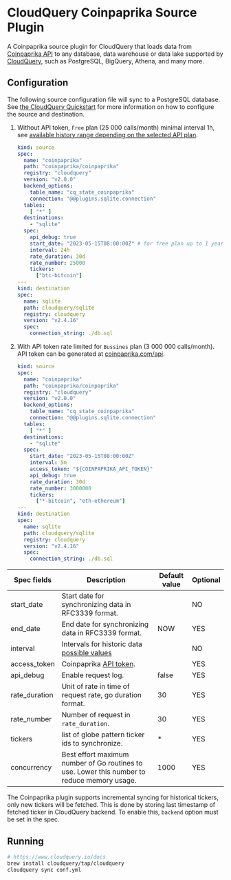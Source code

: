 # CloudQuery Coinpaprika Source Plugin

A Coinpaprika source plugin for CloudQuery that loads data from [Coinpaprika API](https://api.coinpaprika.com) to any database, data warehouse or data lake supported by [CloudQuery](https://www.cloudquery.io/), such as PostgreSQL, BigQuery, Athena, and many more.

## Configuration

The following source configuration file will sync to a PostgreSQL database. See [the CloudQuery Quickstart](https://www.cloudquery.io/docs/quickstart) for more information on how to configure the source and destination.

1. Without API token, `Free` plan (25 000 calls/month) minimal interval 1h, see  [available history range depending on the selected API plan](https://api.coinpaprika.com/#tag/Tickers/operation/getTickersHistoricalById).

     ```yaml copy
     kind: source
     spec:
       name: "coinpaprika"
       path: "coinpaprika/coinpaprika"
       registry: "cloudquery"
       version: "v2.0.0"
       backend_options:
         table_name: "cq_state_coinpaprika"
         connection: "@@plugins.sqlite.connection"
       tables:
         [ "*" ]
       destinations:
         - "sqlite"
       spec:
         api_debug: true
         start_date: "2023-05-15T08:00:00Z" # for free plan up to 1 year ago
         interval: 24h
         rate_duration: 30d
         rate_number: 25000
         tickers:
           ["btc-bitcoin"]
     ---
     kind: destination
     spec:
       name: sqlite
       path: cloudquery/sqlite
       registry: cloudquery
       version: "v2.4.16"
       spec:
         connection_string: ./db.sql    
     ```

2. With API token rate limited for `Bussines` plan (3 000 000 calls/month). API token can be generated at [coinpaprika.com/api](https://coinpaprika.com/api).

    ```yaml copy
    kind: source
    spec:
      name: "coinpaprika"
      path: "coinpaprika/coinpaprika"
      registry: "cloudquery"
      version: "v2.0.0"
      backend_options:
        table_name: "cq_state_coinpaprika"
        connection: "@@plugins.sqlite.connection"
      tables:
        [ "*" ]
      destinations:
        - "sqlite"
      spec: 
        start_date: "2023-05-15T08:00:00Z"
        interval: 5m 
        access_token: "${COINPAPRIKA_API_TOKEN}"
        api_debug: true
        rate_duration: 30d
        rate_number: 3000000
        tickers: 
          ["*-bitcoin", "eth-ethereum"]
    ---
    kind: destination
    spec:
      name: sqlite
      path: cloudquery/sqlite
      registry: cloudquery
      version: "v2.4.16"
      spec:
        connection_string: ./db.sql 
    ```

| Spec fields   | Description                                                                                                                | Default value | Optional |
|---------------|----------------------------------------------------------------------------------------------------------------------------|---------------|----------|
| start_date    | Start date for synchronizing data in RFC3339 format.                                                                       |               | NO       |
| end_date      | End date for synchronizing data in RFC3339 format.                                                                         | NOW           | YES      |
| interval      | Intervals for historic data [possible values](https://api.coinpaprika.com/#tag/Tickers/operation/getTickersHistoricalById) |               | NO       |
| access_token  | Coinpaprika [API token](https://coinpaprika.com/api).                                                                      |               | YES      |
| api_debug     | Enable request log.                                                                                                        | false         | YES      |
| rate_duration | Unit of rate in time of request rate, go duration format.                                                                  | 30            | YES      |
| rate_number   | Number of request in `rate_duration`.                                                                                      | 30            | YES      |
| tickers       | list of globe pattern ticker ids to synchronize.                                                                           | *             | YES      |
| concurrency   | Best effort maximum number of Go routines to use. Lower this number to reduce memory usage.                                | 1000          | YES      |

The Coinpaprika plugin supports incremental syncing for historical tickers, only new tickers will be fetched. This is done by storing last timestamp of fetched ticker in CloudQuery backend. To enable this, `backend` option must be set in the spec.

## Running
```bash
# https://www.cloudquery.io/docs
brew install cloudquery/tap/cloudquery 
cloudquery sync conf.yml
```